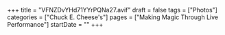 +++
title = "VFNZDvYHd71YYrPQNa27.avif"
draft = false
tags = ["Photos"]
categories = ["Chuck E. Cheese's"]
pages = ["Making Magic Through Live Performance"]
startDate = ""
+++

